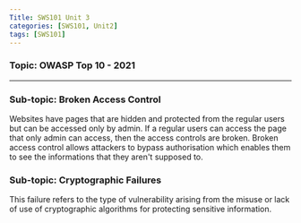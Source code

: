 ```yaml
---
Title: SWS101 Unit 3
categories: [SWS101, Unit2]
tags: [SWS101]
---
```


### Topic: OWASP Top 10 - 2021
---

### Sub-topic: Broken Access Control

Websites have pages that are hidden and protected from the regular users but can be accessed only by admin. If a regular users can access the page that only admin can access, then the access controls are broken. Broken access control allows attackers to bypass authorisation which enables them to see the informations that they aren't supposed to.

### Sub-topic: Cryptographic Failures

This failure refers to the type of vulnerability arising from the misuse or lack of use of cryptographic algorithms for protecting sensitive information.